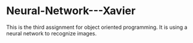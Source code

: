 # Neural-Network---Xavier
This is the third assignment for object oriented programming. It is using a neural network to recognize images.
